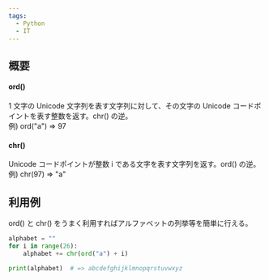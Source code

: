 ```yaml
---
tags:
  - Python
  - IT
---
```


## 概要

#### ord()

1 文字の Unicode 文字列を表す文字列に対して、その文字の Unicode コードポイントを表す整数を返す。chr() の逆。  
例) ord("a") => 97

#### chr()

Unicode コードポイントが整数 i である文字を表す文字列を返す。ord() の逆。  
例) chr(97) => "a"

## 利用例

ord() と chr() をうまく利用すればアルファベットの列挙等を簡単に行える。

```Python
alphabet = ""
for i in range(26):
	alphabet += chr(ord("a") + i)

print(alphabet)  # => abcdefghijklmnopqrstuvwxyz
```
